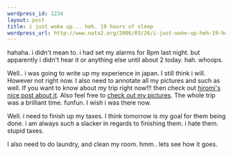 ```yaml
--- 
wordpress_id: 1234
layout: post
title: i just woke up... heh. 19 hours of sleep
wordpress_url: http://www.nata2.org/2006/03/26/i-just-woke-up-heh-19-hours-of-sleep/
---
```

hahaha. i didn't mean to. i had set my alarms for 8pm last night. but apparently i didn't hear it or anything else until about 2 today. hah. whoops.

Well.. i was going to write up my experience in japan. I still think i will. However not right now. I also need to annotate all my pictures and such as well.  If you want to know about my trip right now!!! then check out <a href="http://hirominakazawa.com/2006/03/26/the-party-is-over/">hiromi's nice post about it</a>. Also feel free to <a href="http://flickr.com/photos/natatwo/sets/72057594085151914/">check out my pictures</a>. The whole trip was a brilliant time. funfun. I wish i was there now.

Well. i need to finish up my taxes. I think tomorrow is my goal for them being done. i am always such a slacker in regards to finishing them. i hate them. stupid taxes.

I also need to do laundry, and clean my room. hmm.. lets see how it goes.
